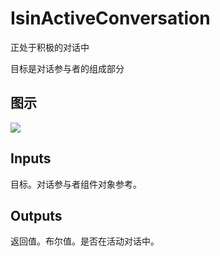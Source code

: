 # IsinActiveConversation

正处于积极的对话中

目标是对话参与者的组成部分

## 图示

![]($-20221218-18330375.png)

## Inputs

目标。对话参与者组件对象参考。 

## Outputs

返回值。布尔值。是否在活动对话中。
